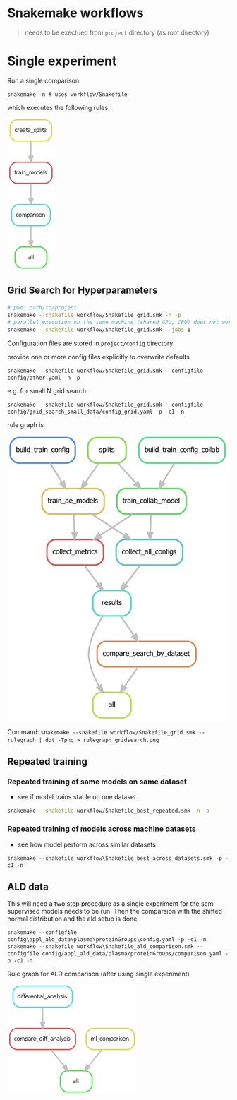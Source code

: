 # Snakemake workflows

> needs to be exectued from `project` directory (as root directory)

# Single experiment

Run a single comparison

```
snakemake -n # uses workflow/Snakefile
```

which executes the following rules

![Rule graph for single experiment](rulegraphs/default.png)

## Grid Search for Hyperparameters

```bash
# pwd: path/to/project
snakemake --snakefile workflow/Snakefile_grid.smk -n -p
# parallel execution on the same machine (shared GPU, CPU) does not work
snakemake --snakefile workflow/Snakefile_grid.smk --jobs 1
```

Configuration files are stored in `project/config` directory

provide one or more config files explicitly to overwrite defaults

```
snakemake --snakefile workflow/Snakefile_grid.smk --configfile config/other.yaml -n -p
```

e.g. for small N grid search:

```
snakemake --snakefile workflow/Snakefile_grid.smk --configfile config/grid_search_small_data/config_grid.yaml -p -c1 -n
```

rule graph is

<img src="rulegraphs/rulegraph_gridsearch.png" alt="Rule graph for grid search" width="500"/>

Command: `snakemake --snakefile workflow/Snakefile_grid.smk --rulegraph | dot -Tpng > rulegraph_gridsearch.png`

## Repeated training

### Repeated training of same models on same dataset
- see if model trains stable on one dataset

```bash
snakemake --snakefile workflow/Snakefile_best_repeated.smk -n -p
```

### Repeated training of models across machine datasets
- see how model perform across similar datasets

```
snakemake --snakefile workflow\Snakefile_best_across_datasets.smk -p -c1 -n
```

## ALD data

This will need a two step procedure as a single experiment for the semi-supervised
models needs to be run. 
Then the comparsion with the shifted normal distribution and the ald setup is done.

```
snakemake --configfile config\appl_ald_data\plasma\proteinGroups\config.yaml -p -c1 -n
snakemake --snakefile workflow\Snakefile_ald_comparison.smk --configfile config/appl_ald_data/plasma/proteinGroups/comparison.yaml -p -c1 -n
```


Rule graph for ALD comparison (after using single experiment)


![Comparison after default](rulegraphs/rulegraph_ald_comparison.png)